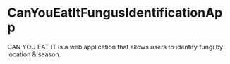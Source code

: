 # CanYouEatItFungusIdentificationApp
CAN YOU EAT IT is a web application that allows users to identify fungi by location &amp; season.
